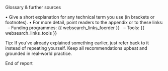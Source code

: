 Glossary & further sources

• Give a short explanation for any technical term you use (in brackets or footnotes).
• For more detail, point readers to the appendix or to these links:
  – Funding programmes: {{ websearch_links_foerder }}
  – Tools: {{ websearch_links_tools }}

Tip: If you’ve already explained something earlier, just refer back to it instead of repeating yourself.
Keep all recommendations upbeat and grounded in real‑world practice.

End of report